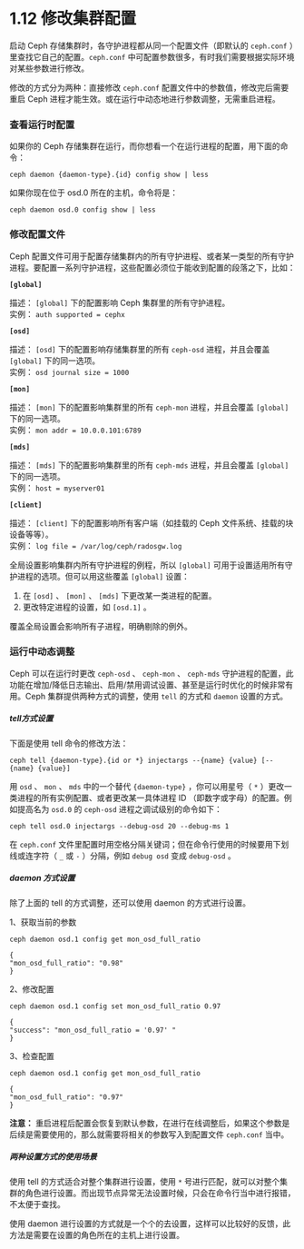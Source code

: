 # 1.12 修改集群配置

启动 Ceph 存储集群时，各守护进程都从同一个配置文件（即默认的 `ceph.conf` ）里查找它自己的配置。`ceph.conf` 中可配置参数很多，有时我们需要根据实际环境对某些参数进行修改。

修改的方式分为两种：直接修改 `ceph.conf` 配置文件中的参数值，修改完后需要重启 Ceph 进程才能生效。或在运行中动态地进行参数调整，无需重启进程。

### 查看运行时配置

如果你的 Ceph 存储集群在运行，而你想看一个在运行进程的配置，用下面的命令：

	ceph daemon {daemon-type}.{id} config show | less

如果你现在位于 osd.0 所在的主机，命令将是：

	ceph daemon osd.0 config show | less

### 修改配置文件

Ceph 配置文件可用于配置存储集群内的所有守护进程、或者某一类型的所有守护进程。要配置一系列守护进程，这些配置必须位于能收到配置的段落之下，比如：

**`[global]`**

描述： `[global]` 下的配置影响 Ceph 集群里的所有守护进程。  
实例： `auth supported = cephx`

**`[osd]`**

描述： `[osd]` 下的配置影响存储集群里的所有 `ceph-osd` 进程，并且会覆盖 `[global]` 下的同一选项。  
实例： `osd journal size = 1000`

**`[mon]`**

描述： `[mon]` 下的配置影响集群里的所有 `ceph-mon` 进程，并且会覆盖 `[global]` 下的同一选项。  
实例： `mon addr = 10.0.0.101:6789`

**`[mds]`**

描述： `[mds]` 下的配置影响集群里的所有 `ceph-mds` 进程，并且会覆盖 `[global]` 下的同一选项。  
实例： `host = myserver01`

**`[client]`**

描述： `[client]` 下的配置影响所有客户端（如挂载的 Ceph 文件系统、挂载的块设备等等）。  
实例： `log file = /var/log/ceph/radosgw.log`

全局设置影响集群内所有守护进程的例程，所以 `[global]` 可用于设置适用所有守护进程的选项。但可以用这些覆盖 `[global]` 设置：

1. 在 `[osd]` 、 `[mon]` 、 `[mds]` 下更改某一类进程的配置。
2. 更改特定进程的设置，如 `[osd.1]` 。

覆盖全局设置会影响所有子进程，明确剔除的例外。

### 运行中动态调整

Ceph 可以在运行时更改 `ceph-osd` 、 `ceph-mon` 、 `ceph-mds` 守护进程的配置，此功能在增加/降低日志输出、启用/禁用调试设置、甚至是运行时优化的时候非常有用。Ceph 集群提供两种方式的调整，使用 `tell` 的方式和 `daemon` 设置的方式。

##### tell方式设置

下面是使用 tell 命令的修改方法：

	ceph tell {daemon-type}.{id or *} injectargs --{name} {value} [--{name} {value}]

用 `osd` 、 `mon` 、 `mds` 中的一个替代 `{daemon-type}` ，你可以用星号（ `*` ）更改一类进程的所有实例配置、或者更改某一具体进程 ID （即数字或字母）的配置。例如提高名为 `osd.0` 的 `ceph-osd` 进程之调试级别的命令如下：

	ceph tell osd.0 injectargs --debug-osd 20 --debug-ms 1

在 `ceph.conf` 文件里配置时用空格分隔关键词；但在命令行使用的时候要用下划线或连字符（ `_` 或 `-` ）分隔，例如 `debug osd` 变成 `debug-osd` 。

##### daemon 方式设置

除了上面的 tell 的方式调整，还可以使用 daemon 的方式进行设置。

1、获取当前的参数

	ceph daemon osd.1 config get mon_osd_full_ratio

	{
	"mon_osd_full_ratio": "0.98"
	}

2、修改配置

	ceph daemon osd.1 config set mon_osd_full_ratio 0.97

	{
	"success": "mon_osd_full_ratio = '0.97' "
	}


3、检查配置

	ceph daemon osd.1 config get mon_osd_full_ratio

	{
	"mon_osd_full_ratio": "0.97"
	}


**注意：** 重启进程后配置会恢复到默认参数，在进行在线调整后，如果这个参数是后续是需要使用的，那么就需要将相关的参数写入到配置文件 `ceph.conf` 当中。

##### 两种设置方式的使用场景
使用 tell 的方式适合对整个集群进行设置，使用 `*` 号进行匹配，就可以对整个集群的角色进行设置。而出现节点异常无法设置时候，只会在命令行当中进行报错，不太便于查找。

使用 daemon 进行设置的方式就是一个个的去设置，这样可以比较好的反馈，此方法是需要在设置的角色所在的主机上进行设置。